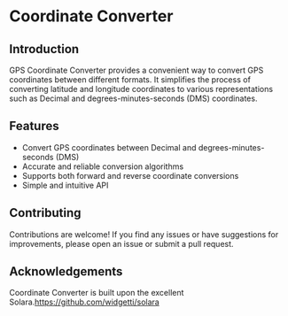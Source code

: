 # Coordinate Converter

## Introduction

GPS Coordinate Converter provides a convenient way to convert GPS coordinates between different formats. It simplifies the process of converting latitude and longitude coordinates to various representations such as Decimal and  degrees-minutes-seconds (DMS) coordinates.

## Features

- Convert GPS coordinates between Decimal and degrees-minutes-seconds (DMS)
- Accurate and reliable conversion algorithms
- Supports both forward and reverse coordinate conversions
- Simple and intuitive API
  
## Contributing

Contributions are welcome! If you find any issues or have suggestions for improvements, please open an issue or submit a pull request.

## Acknowledgements

Coordinate Converter is built upon the excellent Solara.<https://github.com/widgetti/solara>
